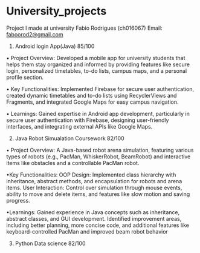 # University_projects
Project I made at university
Fabio Rodrigues (ch016067)
Email: faboorod2@gmail.com
 1. Android login App(Java) 85/100  

 • Project Overview: Developed a mobile app for university students that helps them stay organized and informed by providing features like secure login, personalized timetables, to-do lists, campus maps, and a personal profile section.
 
 • Key Functionalities: Implemented Firebase for secure user authentication, created dynamic timetables and to-do lists using RecyclerViews and Fragments, and integrated Google Maps for easy campus navigation.

 • Learnings: Gained expertise in Android app development, particularly in secure user authentication with Firebase, designing user-friendly interfaces, and integrating external APIs like Google Maps.


2. Java Robot Simualation Coursework  82/100

• Project Overview: 
A Java-based robot arena simulation, featuring various types of robots (e.g., PacMan, WhiskerRobot, BeamRobot) and interactive items like obstacles and a controllable PacMan robot.

•Key Functionalities:
OOP Design: Implemented class hierarchy with inheritance, abstract methods, and encapsulation for robots and arena items.
User Interaction: Control over simulation through mouse events, ability to move and delete items, and features like slow motion and saving progress.
              
•Learnings: 
Gained experience in Java concepts such as inheritance, abstract classes, and GUI development.
Identified improvement areas, including better planning, more concise code, and additional features like keyboard-controlled PacMan and improved beam robot behavior​

3. Python Data science 82/100



